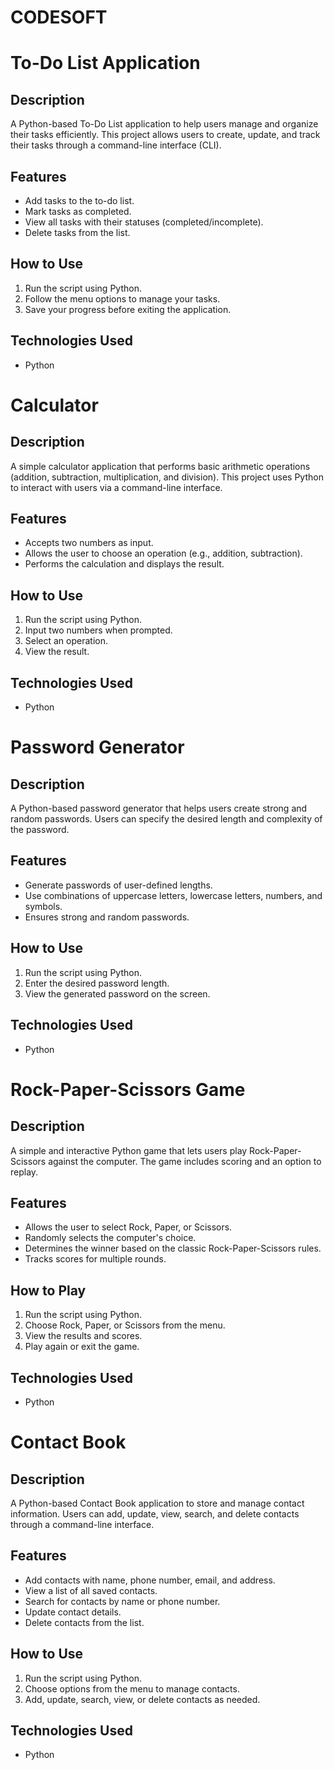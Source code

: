 # CODESOFT
# To-Do List Application

## Description
A Python-based To-Do List application to help users manage and organize their tasks efficiently. This project allows users to create, update, and track their tasks through a command-line interface (CLI).

## Features
- Add tasks to the to-do list.
- Mark tasks as completed.
- View all tasks with their statuses (completed/incomplete).
- Delete tasks from the list.

## How to Use
1. Run the script using Python.
2. Follow the menu options to manage your tasks.
3. Save your progress before exiting the application.

## Technologies Used
- Python
# Calculator

## Description
A simple calculator application that performs basic arithmetic operations (addition, subtraction, multiplication, and division). This project uses Python to interact with users via a command-line interface.

## Features
- Accepts two numbers as input.
- Allows the user to choose an operation (e.g., addition, subtraction).
- Performs the calculation and displays the result.

## How to Use
1. Run the script using Python.
2. Input two numbers when prompted.
3. Select an operation.
4. View the result.

## Technologies Used
- Python
# Password Generator

## Description
A Python-based password generator that helps users create strong and random passwords. Users can specify the desired length and complexity of the password.

## Features
- Generate passwords of user-defined lengths.
- Use combinations of uppercase letters, lowercase letters, numbers, and symbols.
- Ensures strong and random passwords.

## How to Use
1. Run the script using Python.
2. Enter the desired password length.
3. View the generated password on the screen.

## Technologies Used
- Python
# Rock-Paper-Scissors Game

## Description
A simple and interactive Python game that lets users play Rock-Paper-Scissors against the computer. The game includes scoring and an option to replay.

## Features
- Allows the user to select Rock, Paper, or Scissors.
- Randomly selects the computer's choice.
- Determines the winner based on the classic Rock-Paper-Scissors rules.
- Tracks scores for multiple rounds.

## How to Play
1. Run the script using Python.
2. Choose Rock, Paper, or Scissors from the menu.
3. View the results and scores.
4. Play again or exit the game.

## Technologies Used
- Python
# Contact Book

## Description
A Python-based Contact Book application to store and manage contact information. Users can add, update, view, search, and delete contacts through a command-line interface.

## Features
- Add contacts with name, phone number, email, and address.
- View a list of all saved contacts.
- Search for contacts by name or phone number.
- Update contact details.
- Delete contacts from the list.

## How to Use
1. Run the script using Python.
2. Choose options from the menu to manage contacts.
3. Add, update, search, view, or delete contacts as needed.

## Technologies Used
- Python
